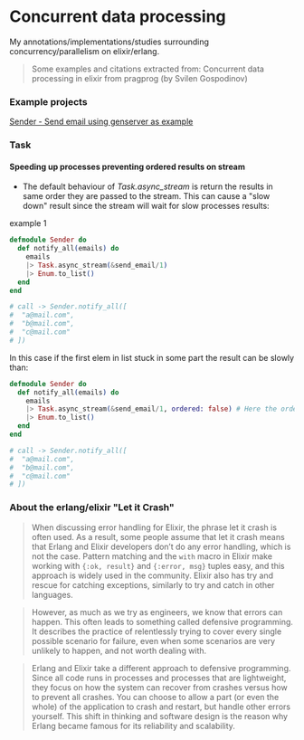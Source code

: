 Concurrent data processing
===

My annotations/implementations/studies surrounding concurrency/parallelism on elixir/erlang.

> Some examples and citations extracted from: Concurrent data processing in elixir from pragprog (by Svilen Gospodinov)

### Example projects
[Sender - Send email using genserver as example](sender/)

### Task

#### Speeding up processes preventing ordered results on stream
- The default behaviour of *Task.async_stream* is return the results in same order they are passed to the stream. This can cause a "slow down" result since the stream will wait for slow processes results:

example 1
```elixir
defmodule Sender do
  def notify_all(emails) do
    emails
    |> Task.async_stream(&send_email/1)
    |> Enum.to_list()
  end
end

# call -> Sender.notify_all([
#  "a@mail.com",
#  "b@mail.com",
#  "c@mail.com"
# ])
```

In this case if the first elem in list stuck in some part the result can be slowly than:

```elixir
defmodule Sender do
  def notify_all(emails) do
    emails
    |> Task.async_stream(&send_email/1, ordered: false) # Here the ordered key prevents the stream slow down, ignoring the "wait" processes in order
    |> Enum.to_list()
  end
end

# call -> Sender.notify_all([
#  "a@mail.com",
#  "b@mail.com",
#  "c@mail.com"
# ])
```

### About the erlang/elixir "Let it Crash"

> When discussing error handling for Elixir, the phrase let it crash is often used.
As a result, some people assume that let it crash means that Erlang and Elixir
developers don’t do any error handling, which is not the case. Pattern
matching and the `with` macro in Elixir make working with `{:ok, result}` and `{:error,
msg}` tuples easy, and this approach is widely used in the community. Elixir
also has try and rescue for catching exceptions, similarly to try and catch in
other languages.

> However, as much as we try as engineers, we know that errors can happen.
This often leads to something called defensive programming. It describes the
practice of relentlessly trying to cover every single possible scenario for failure,
even when some scenarios are very unlikely to happen, and not worth dealing
with.

> Erlang and Elixir take a different approach to defensive programming. Since
all code runs in processes and processes that are lightweight, they focus on
how the system can recover from crashes versus how to prevent all crashes.
You can choose to allow a part (or even the whole) of the application to crash
and restart, but handle other errors yourself. This shift in thinking and software
design is the reason why Erlang became famous for its reliability and
scalability.
